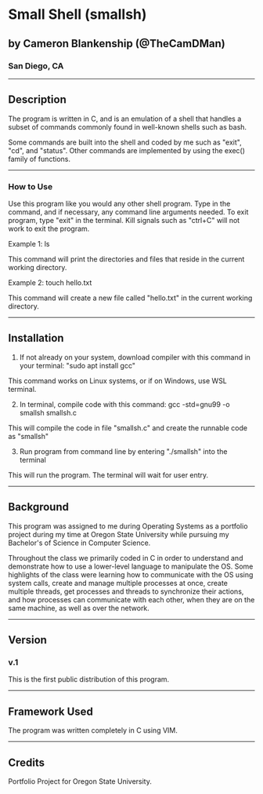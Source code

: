 # Small Shell (smallsh)

## by Cameron Blankenship (@TheCamDMan)

### San Diego, CA

---

## Description

The program is written in C, and is an emulation of a shell that handles a subset of commands commonly found in well-known shells such as bash.

Some commands are built into the shell and coded by me such as "exit", "cd", and "status". Other commands are implemented
by using the exec() family of functions.

---

### How to Use

Use this program like you would any other shell program. Type in the command, and if necessary, any command line arguments needed.
To exit program, type "exit" in the terminal. Kill signals such as "ctrl+C" will not work to exit the program.

Example 1:  ls

This command will print the directories and files that reside in the current working directory.

Example 2:  touch hello.txt

This command will create a new file called "hello.txt" in the current working directory.

---

## Installation

1.  If not already on your system, download compiler with this command in your terminal: "sudo apt install gcc"

This command works on Linux systems, or if on Windows, use WSL terminal.

2.  In terminal, compile code with this command: gcc -std=gnu99 -o smallsh smallsh.c

This will compile the code in file "smallsh.c" and create the runnable code as "smallsh"

3.  Run program from command line by entering "./smallsh" into the terminal

This will run the program. The terminal will wait for user entry.

---

## Background

This program was assigned to me during Operating Systems as a portfolio project during my time at Oregon State University while pursuing my Bachelor's of Science in Computer Science.

Throughout the class we primarily coded in C in order to understand and demonstrate how to use a lower-level language to manipulate the OS.
Some highlights of the class were learning how to communicate with the OS using system calls, create and manage multiple processes at once, create multiple threads, get processes and threads to synchronize their actions, and how processes can communicate with each other, when they are on the same machine, as well as over the network.

---

## Version

### v.1

This is the first public distribution of this program.

---

## Framework Used

The program was written completely in C using VIM.

---

## Credits

Portfolio Project for Oregon State University.

